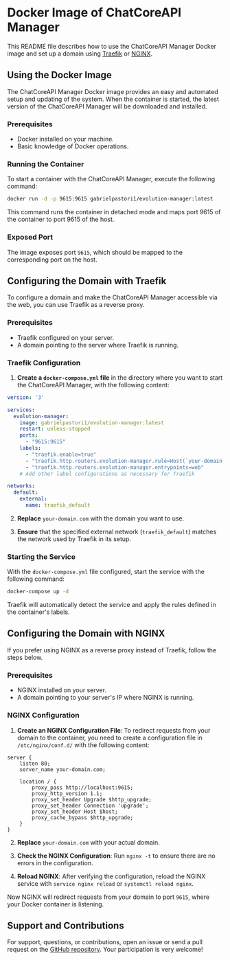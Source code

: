 # Docker Image of ChatCoreAPI Manager

This README file describes how to use the ChatCoreAPI Manager Docker image and set up a domain using [Traefik](#configuring-the-domain-with-traefik) or [NGINX](#configuring-the-domain-with-nginx).

## Using the Docker Image

The ChatCoreAPI Manager Docker image provides an easy and automated setup and updating of the system. When the container is started, the latest version of the ChatCoreAPI Manager will be downloaded and installed.

### Prerequisites

- Docker installed on your machine.
- Basic knowledge of Docker operations.

### Running the Container

To start a container with the ChatCoreAPI Manager, execute the following command:

```sh
docker run -d -p 9615:9615 gabrielpastori1/evolution-manager:latest
```

This command runs the container in detached mode and maps port 9615 of the container to port 9615 of the host.

### Exposed Port

The image exposes port `9615`, which should be mapped to the corresponding port on the host.

## Configuring the Domain with Traefik

To configure a domain and make the ChatCoreAPI Manager accessible via the web, you can use Traefik as a reverse proxy.

### Prerequisites

- Traefik configured on your server.
- A domain pointing to the server where Traefik is running.

### Traefik Configuration

1. **Create a `docker-compose.yml` file** in the directory where you want to start the ChatCoreAPI Manager, with the following content:

```yaml
version: '3'

services:
  evolution-manager:
    image: gabrielpastori1/evolution-manager:latest
    restart: unless-stopped
    ports:
      - "9615:9615"
    labels:
      - "traefik.enable=true"
      - "traefik.http.routers.evolution-manager.rule=Host(`your-domain.com`)"
      - "traefik.http.routers.evolution-manager.entrypoints=web"
    # Add other label configurations as necessary for Traefik

networks:
  default:
    external:
      name: traefik_default
```

2. **Replace** `your-domain.com` with the domain you want to use.

3. **Ensure** that the specified external network (`traefik_default`) matches the network used by Traefik in its setup.

### Starting the Service

With the `docker-compose.yml` file configured, start the service with the following command:

```sh
docker-compose up -d
```

Traefik will automatically detect the service and apply the rules defined in the container's labels.

## Configuring the Domain with NGINX

If you prefer using NGINX as a reverse proxy instead of Traefik, follow the steps below.

### Prerequisites

- NGINX installed on your server.
- A domain pointing to your server's IP where NGINX is running.

### NGINX Configuration

1. **Create an NGINX Configuration File**: To redirect requests from your domain to the container, you need to create a configuration file in `/etc/nginx/conf.d/` with the following content:

```nginx
server {
    listen 80;
    server_name your-domain.com;

    location / {
        proxy_pass http://localhost:9615;
        proxy_http_version 1.1;
        proxy_set_header Upgrade $http_upgrade;
        proxy_set_header Connection 'upgrade';
        proxy_set_header Host $host;
        proxy_cache_bypass $http_upgrade;
    }
}
```

2. **Replace** `your-domain.com` with your actual domain.

3. **Check the NGINX Configuration**: Run `nginx -t` to ensure there are no errors in the configuration.

4. **Reload NGINX**: After verifying the configuration, reload the NGINX service with `service nginx reload` or `systemctl reload nginx`.

Now NGINX will redirect requests from your domain to port `9615`, where your Docker container is listening.

## Support and Contributions

For support, questions, or contributions, open an issue or send a pull request on the [GitHub repository](https://github.com/gabrielpastori1/evolution-manager). Your participation is very welcome!